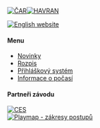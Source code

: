 [![ČAR](/images/car.gif)](http://www.rogaining.cz/)[![HAVRAN](/images/havran.png)](https://www.potkavarnauhavrana.cz/)

[![English website](/images/enflag.png)](/en/)

#### Menu

* [Novinky](/cs/)
* [Rozpis](rozpis.html)
* [Přihláškový systém](https://entries.hrob-2021.rogaining.cz/cs/)
* [Informace o počasí](pocasi.html)


#### Partneři závodu
[![CES](/images/caes-cerna.gif)](https://www.ergonomicka.cz/)<BR>
[![Playmap - zákresy postupů](/images/playmap.png)](http://play-map.com/)
